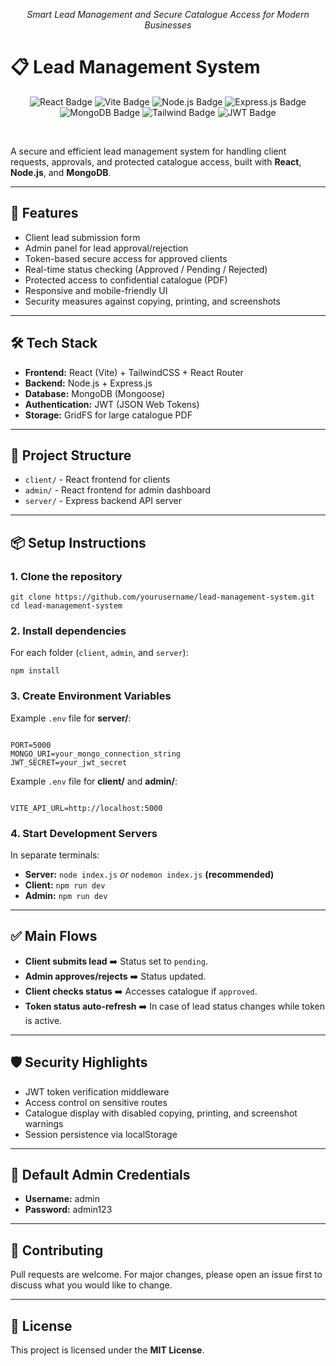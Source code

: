<p align="center"><em>Smart Lead Management and Secure Catalogue Access for Modern Businesses</em></p>


<h1>📋 Lead Management System</h1>

<!-- Badges Section -->
<p align="center">
  <img src="https://img.shields.io/badge/React-18.x-blue?logo=react" alt="React Badge" />
  <img src="https://img.shields.io/badge/Vite-Frontend-lightblue?logo=vite" alt="Vite Badge" />
  <img src="https://img.shields.io/badge/Node.js-Backend-green?logo=node.js" alt="Node.js Badge" />
  <img src="https://img.shields.io/badge/Express.js-API-black?logo=express" alt="Express.js Badge" />
  <img src="https://img.shields.io/badge/MongoDB-Database-brightgreen?logo=mongodb" alt="MongoDB Badge" />
  <img src="https://img.shields.io/badge/TailwindCSS-Styling-38bdf8?logo=tailwindcss" alt="Tailwind Badge" />
  <img src="https://img.shields.io/badge/JWT-Authentication-orange?logo=jsonwebtokens" alt="JWT Badge" />
</p>
<br/>


<p>A secure and efficient lead management system for handling client requests, approvals, and protected catalogue access, built with <strong>React</strong>, <strong>Node.js</strong>, and <strong>MongoDB</strong>.</p>

<hr>

<h2>🚀 Features</h2>
<ul>
  <li>Client lead submission form</li>
  <li>Admin panel for lead approval/rejection</li>
  <li>Token-based secure access for approved clients</li>
  <li>Real-time status checking (Approved / Pending / Rejected)</li>
  <li>Protected access to confidential catalogue (PDF)</li>
  <li>Responsive and mobile-friendly UI</li>
  <li>Security measures against copying, printing, and screenshots</li>
</ul>

<hr>

<h2>🛠️ Tech Stack</h2>
<ul>
  <li><strong>Frontend:</strong> React (Vite) + TailwindCSS + React Router</li>
  <li><strong>Backend:</strong> Node.js + Express.js</li>
  <li><strong>Database:</strong> MongoDB (Mongoose)</li>
  <li><strong>Authentication:</strong> JWT (JSON Web Tokens)</li>
  <li><strong>Storage:</strong> GridFS for large catalogue PDF</li>
</ul>

<hr>

<h2>🧩 Project Structure</h2>
<ul>
  <li><code>client/</code> - React frontend for clients</li>
  <li><code>admin/</code> - React frontend for admin dashboard</li>
  <li><code>server/</code> - Express backend API server</li>
</ul>

<hr>

<h2>📦 Setup Instructions</h2>

<h3>1. Clone the repository</h3>
<pre><code>git clone https://github.com/yourusername/lead-management-system.git
cd lead-management-system
</code></pre>

<h3>2. Install dependencies</h3>

<p>For each folder (<code>client</code>, <code>admin</code>, and <code>server</code>):</p>
<pre><code>npm install</code></pre>

<h3>3. Create Environment Variables</h3>

<p>Example <code>.env</code> file for <strong>server/</strong>:</p>
<pre><code>
PORT=5000
MONGO_URI=your_mongo_connection_string
JWT_SECRET=your_jwt_secret
</code></pre>

<p>Example <code>.env</code> file for <strong>client/</strong> and <strong>admin/</strong>:</p>
<pre><code>
VITE_API_URL=http://localhost:5000
</code></pre>

<h3>4. Start Development Servers</h3>

<p>In separate terminals:</p>
<ul>
  <li><strong>Server:</strong> <code>node index.js</code> <em>or</em> <code>nodemon index.js</code> <strong>(recommended)</strong></li>
  <li><strong>Client:</strong> <code>npm run dev</code></li>
  <li><strong>Admin:</strong> <code>npm run dev</code></li>
</ul>

<hr>

<h2>✅ Main Flows</h2>
<ul>
  <li><strong>Client submits lead</strong> ➡️ Status set to <code>pending</code>.</li>
  <li><strong>Admin approves/rejects</strong> ➡️ Status updated.</li>
  <li><strong>Client checks status</strong> ➡️ Accesses catalogue if <code>approved</code>.</li>
  <li><strong>Token status auto-refresh</strong> ➡️ In case of lead status changes while token is active.</li>
</ul>

<hr>

<h2>🛡️ Security Highlights</h2>
<ul>
  <li>JWT token verification middleware</li>
  <li>Access control on sensitive routes</li>
  <li>Catalogue display with disabled copying, printing, and screenshot warnings</li>
  <li>Session persistence via localStorage</li>
</ul>

<hr>

<h2>🔐 Default Admin Credentials</h2>

<ul>
  <li><strong>Username:</strong> admin</li>
  <li><strong>Password:</strong> admin123</li>
</ul>

<hr>

<h2>🤝 Contributing</h2>
<p>Pull requests are welcome. For major changes, please open an issue first to discuss what you would like to change.</p>

<hr>

<h2>📄 License</h2>
<p>This project is licensed under the <strong>MIT License</strong>.</p>

